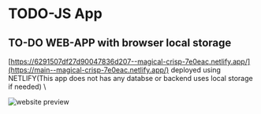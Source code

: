 # TODO-JS App
## TO-DO WEB-APP with browser local storage
[https://6291507df27d90047836d207--magical-crisp-7e0eac.netlify.app/](https://main--magical-crisp-7e0eac.netlify.app/)
deployed using NETLIFY(This app does not has any databse or backend uses local storage if needed) \

![website preview](https://i.ibb.co/ynYfFS8/Screenshot-6.png)
